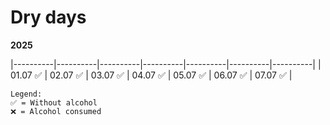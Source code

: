 # Dry days
**2025**

|----------|----------|----------|----------|----------|----------|----------|
| 01.07 ✅ | 02.07 ✅ | 03.07 ✅ | 04.07 ✅ | 05.07 ✅ | 06.07 ✅ | 07.07 ✅ |

```
Legend:
✅ = Without alcohol
❌ = Alcohol consumed
```
